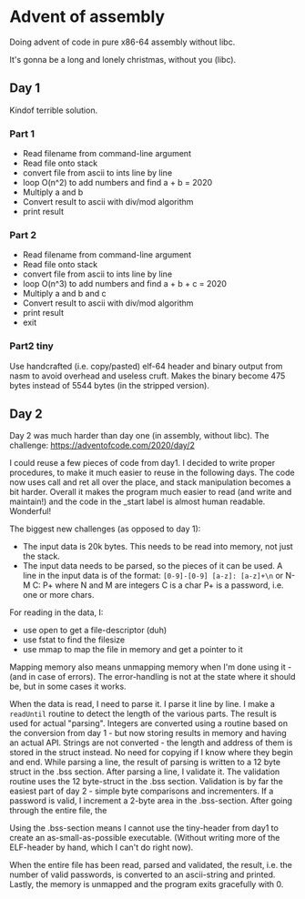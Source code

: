 # Advent of assembly
Doing advent of code in pure x86-64 assembly without libc.

It's gonna be a long and lonely christmas, without you (libc).

## Day 1
Kindof terrible solution.
### Part 1
- Read filename from command-line argument
- Read file onto stack
- convert file from ascii to ints line by line
- loop O(n^2) to add numbers and find a + b = 2020
- Multiply a and b
- Convert result to ascii with div/mod algorithm
- print result
### Part 2
- Read filename from command-line argument
- Read file onto stack
- convert file from ascii to ints line by line
- loop O(n^3) to add numbers and find a + b + c = 2020
- Multiply a and b and c
- Convert result to ascii with div/mod algorithm
- print result
- exit

### Part2 tiny
Use handcrafted (i.e. copy/pasted) elf-64 header and binary output from nasm to
avoid overhead and useless cruft.
Makes the binary become 475 bytes instead of 5544 bytes (in the stripped version).


## Day 2
Day 2 was much harder than day one (in assembly, without libc).
The challenge: https://adventofcode.com/2020/day/2


I could reuse a few pieces of code from day1.
I decided to write proper procedures, to make it much easier to reuse in the following days. The code now uses call and ret all over the place, and stack manipulation becomes a bit harder.
Overall it makes the program much easier to read (and write and maintain!) and the code in the _start label is almost human readable. Wonderful!

The biggest new challenges (as opposed to day 1):
- The input data is 20k bytes. This needs to be read into memory, not just the stack.
- The input data needs to be parsed, so the pieces of it can be used.
A line in the input data is of the format:
`[0-9]-[0-9] [a-z]: [a-z]+\n`
or
N-M C: P+
where
N and M are integers
C is a char
P+ is a password, i.e. one or more chars.

For reading in the data, I:
- use open to get a file-descriptor (duh)
- use fstat to find the filesize
- use mmap to map the file in memory and get a pointer to it

Mapping memory also means unmapping memory when I'm done using it - (and in case of errors). The error-handling is not at the state where it should be, but in some cases it works.

When the data is read, I need to parse it.
I parse it line by line.
I make a `readUntil` routine to detect the length of the various parts. The result is used for actual "parsing".
Integers are converted using a routine based on the conversion from day 1 - but now storing results in memory and having an actual API.
Strings are not converted - the length and address of them is stored in the struct instead. No need for copying if I know where they begin and end.
While parsing a line, the result of parsing is written to a 12 byte struct in the .bss section.
After parsing a line, I validate it.
The validation routine uses the 12 byte-struct in the .bss section. Validation is by far the easiest part of day 2 - simple byte comparisons and incrementers.
If a password is valid, I increment a 2-byte area in the .bss-section. After going through the entire file, the

Using the .bss-section means I cannot use the tiny-header from day1 to create an as-small-as-possible executable. (Without writing more of the ELF-header by hand, which I can't do right now).

When the entire file has been read, parsed and validated,
the result, i.e. the number of valid passwords, is converted to an ascii-string and printed.
Lastly, the memory is unmapped and the program exits gracefully with 0.
